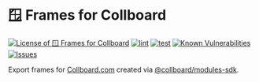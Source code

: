 # 🪟 Frames for Collboard

<!--Badges-->
<!--⚠️WARNING: This section was generated by https://github.com/hejny/batch-project-editor/blob/main/src/workflows/800-badges/badges.ts so every manual change will be overwritten.-->


[![License of 🪟 Frames for Collboard](https://img.shields.io/github/license/collboard/frames.svg?style=flat)](https://github.com/collboard/frames/blob/main/LICENSE)
[![lint](https://github.com/collboard/frames/actions/workflows/lint.yml/badge.svg)](https://github.com/collboard/frames/actions/workflows/lint.yml)
[![test](https://github.com/collboard/frames/actions/workflows/test.yml/badge.svg)](https://github.com/collboard/frames/actions/workflows/test.yml)
[![Known Vulnerabilities](https://snyk.io/test/github/collboard/frames/badge.svg)](https://snyk.io/test/github/collboard/frames)
[![Issues](https://img.shields.io/github/issues/collboard/frames.svg?style=flat)](https://github.com/collboard/frames/issues)

<!--/Badges-->

Export frames for [Collboard.com](https://collboard.com/) created via [@collboard/modules-sdk](https://www.npmjs.com/package/@collboard/modules-sdk).



